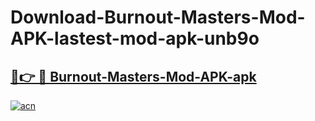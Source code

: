 # Download-Burnout-Masters-Mod-APK-lastest-mod-apk-unb9o

<h2><a href="https://apkcomod.com?title=Burnout-Masters-Mod-APK">🔗👉 🔴 Burnout-Masters-Mod-APK-apk </a></h2>

[![acn](https://github.com/user-attachments/assets/0f9c940e-d8b0-45ae-aac7-cd30a18b3e1c)](https://apkcomod.com?title=Burnout-Masters-Mod-APK)
